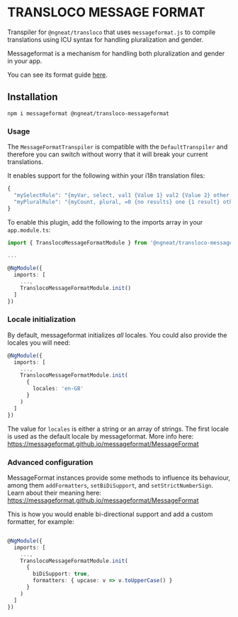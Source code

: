# TRANSLOCO MESSAGE FORMAT

Transpiler for `@ngneat/transloco` that uses `messageformat.js` to compile translations using ICU syntax for handling pluralization and gender.

Messageformat is a mechanism for handling both pluralization and gender in your app.

You can see its format guide [here](https://messageformat.github.io/messageformat/page-guide).

## Installation

```
npm i messageformat @ngneat/transloco-messageformat
```

### Usage

The `MessageFormatTranspiler` is compatible with the `DefaultTranspiler` and therefore you can switch without worry that it will break your current translations.

It enables support for the following within your i18n translation files:

```js
{
  "mySelectRule": "{myVar, select, val1 {Value 1} val2 {Value 2} other {Other Value}}",
  "myPluralRule": "{myCount, plural, =0 {no results} one {1 result} other {# results}}"
}
```

To enable this plugin, add the following to the imports array in your `app.module.ts`:

```ts
import { TranslocoMessageFormatModule } from '@ngneat/transloco-messageformat';

...

@NgModule({
  imports: [
    ...,
    TranslocoMessageFormatModule.init()
  ]
})

```

### Locale initialization

By default, messageformat initializes _all_ locales. You could also provide the locales you will need:

```ts
@NgModule({
  imports: [
    ...,
    TranslocoMessageFormatModule.init(
      {
        locales: 'en-GB'
      }
    )
  ]
})
```

The value for `locales` is either a string or an array of strings. The first locale is used as the default locale by messageformat. More info here: https://messageformat.github.io/messageformat/MessageFormat

### Advanced configuration

MessageFormat instances provide some methods to influence its behaviour, among them `addFormatters`, `setBiDiSupport`, and `setStrictNumberSign`. Learn about their meaning here: https://messageformat.github.io/messageformat/MessageFormat

This is how you would enable bi-directional support and add a custom formatter, for example:

```ts

@NgModule({
  imports: [
    ...,
    TranslocoMessageFormatModule.init(
      {
        biDiSupport: true,
        formatters: { upcase: v => v.toUpperCase() }
      }
    )
  ]
})
```

